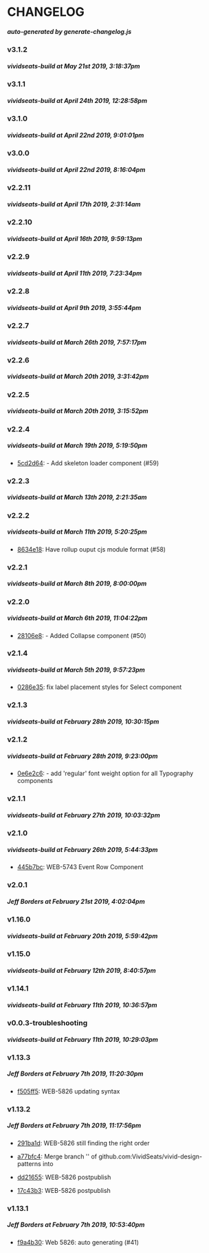 # CHANGELOG
##### _auto-generated by generate-changelog.js_


### v3.1.2 
##### vividseats-build at May 21st 2019, 3:18:37pm

### v3.1.1 
##### vividseats-build at April 24th 2019, 12:28:58pm

### v3.1.0 
##### vividseats-build at April 22nd 2019, 9:01:01pm

### v3.0.0 
##### vividseats-build at April 22nd 2019, 8:16:04pm

### v2.2.11 
##### vividseats-build at April 17th 2019, 2:31:14am

### v2.2.10 
##### vividseats-build at April 16th 2019, 9:59:13pm

### v2.2.9 
##### vividseats-build at April 11th 2019, 7:23:34pm

### v2.2.8 
##### vividseats-build at April 9th 2019, 3:55:44pm

### v2.2.7 
##### vividseats-build at March 26th 2019, 7:57:17pm

### v2.2.6 
##### vividseats-build at March 20th 2019, 3:31:42pm

### v2.2.5 
##### vividseats-build at March 20th 2019, 3:15:52pm

### v2.2.4 
##### vividseats-build at March 19th 2019, 5:19:50pm
  - [5cd2d64](https://github.com/VividSeats/vivid-design-patterns/commit/5cd2d64):  - Add skeleton loader component (#59)


### v2.2.3 
##### vividseats-build at March 13th 2019, 2:21:35am

### v2.2.2 
##### vividseats-build at March 11th 2019, 5:20:25pm
  - [8634e18](https://github.com/VividSeats/vivid-design-patterns/commit/8634e18):  Have rollup ouput cjs module format (#58)


### v2.2.1 
##### vividseats-build at March 8th 2019, 8:00:00pm

### v2.2.0 
##### vividseats-build at March 6th 2019, 11:04:22pm
  - [28106e8](https://github.com/VividSeats/vivid-design-patterns/commit/28106e8):  - Added Collapse component (#50)


### v2.1.4 
##### vividseats-build at March 5th 2019, 9:57:23pm
  - [0286e35](https://github.com/VividSeats/vivid-design-patterns/commit/0286e35):  fix label placement styles for Select component


### v2.1.3 
##### vividseats-build at February 28th 2019, 10:30:15pm

### v2.1.2 
##### vividseats-build at February 28th 2019, 9:23:00pm
  - [0e6e2c6](https://github.com/VividSeats/vivid-design-patterns/commit/0e6e2c6):  - add 'regular' font weight option for all Typography components


### v2.1.1 
##### vividseats-build at February 27th 2019, 10:03:32pm

### v2.1.0 
##### vividseats-build at February 26th 2019, 5:44:33pm
  - [445b7bc](https://github.com/VividSeats/vivid-design-patterns/commit/445b7bc):  WEB-5743 Event Row Component


### v2.0.1 
##### Jeff Borders at February 21st 2019, 4:02:04pm

### v1.16.0 
##### vividseats-build at February 20th 2019, 5:59:42pm

### v1.15.0 
##### vividseats-build at February 12th 2019, 8:40:57pm

### v1.14.1 
##### vividseats-build at February 11th 2019, 10:36:57pm

### v0.0.3-troubleshooting 
##### vividseats-build at February 11th 2019, 10:29:03pm

### v1.13.3 
##### Jeff Borders at February 7th 2019, 11:20:30pm
  - [f505ff5](https://github.com/VividSeats/vivid-design-patterns/commit/f505ff5): WEB-5826 updating  syntax


### v1.13.2 
##### Jeff Borders at February 7th 2019, 11:17:56pm
  - [291ba1d](https://github.com/VividSeats/vivid-design-patterns/commit/291ba1d): WEB-5826 still finding the right  order

  - [a77bfc4](https://github.com/VividSeats/vivid-design-patterns/commit/a77bfc4): Merge branch '' of github.com:VividSeats/vivid-design-patterns into 

  - [dd21655](https://github.com/VividSeats/vivid-design-patterns/commit/dd21655): WEB-5826 postpublish 

  - [17c43b3](https://github.com/VividSeats/vivid-design-patterns/commit/17c43b3): WEB-5826 postpublish 


### v1.13.1 
##### Jeff Borders at February 7th 2019, 10:53:40pm
  - [f9a4b30](https://github.com/VividSeats/vivid-design-patterns/commit/f9a4b30): Web 5826: auto generating  (#41)
